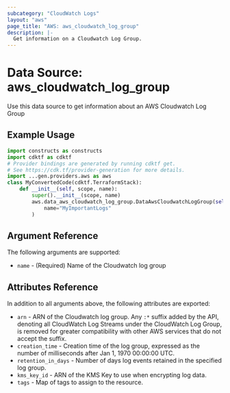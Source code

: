 ```yaml
---
subcategory: "CloudWatch Logs"
layout: "aws"
page_title: "AWS: aws_cloudwatch_log_group"
description: |-
  Get information on a Cloudwatch Log Group.
---
```


# Data Source: aws_cloudwatch_log_group

Use this data source to get information about an AWS Cloudwatch Log Group

## Example Usage

```python
import constructs as constructs
import cdktf as cdktf
# Provider bindings are generated by running cdktf get.
# See https://cdk.tf/provider-generation for more details.
import ...gen.providers.aws as aws
class MyConvertedCode(cdktf.TerraformStack):
    def __init__(self, scope, name):
        super().__init__(scope, name)
        aws.data_aws_cloudwatch_log_group.DataAwsCloudwatchLogGroup(self, "example",
            name="MyImportantLogs"
        )
```

## Argument Reference

The following arguments are supported:

* `name` - (Required) Name of the Cloudwatch log group

## Attributes Reference

In addition to all arguments above, the following attributes are exported:

* `arn` - ARN of the Cloudwatch log group. Any `:*` suffix added by the API, denoting all CloudWatch Log Streams under the CloudWatch Log Group, is removed for greater compatibility with other AWS services that do not accept the suffix.
* `creation_time` - Creation time of the log group, expressed as the number of milliseconds after Jan 1, 1970 00:00:00 UTC.
* `retention_in_days` - Number of days log events retained in the specified log group.
* `kms_key_id` - ARN of the KMS Key to use when encrypting log data.
* `tags` - Map of tags to assign to the resource.

<!-- cache-key: cdktf-0.17.0-pre.15 input-5d4ce59a0dbb39be90a5149fac2b0b437f29d87078d157d4efdede331454e7d3 -->